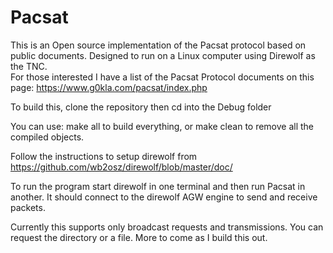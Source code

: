 # Pacsat
This is an Open source implementation of the Pacsat protocol based on public documents.  Designed to run on a Linux computer using Direwolf as the TNC.  
For those interested I have a list of the Pacsat Protocol documents on this page: https://www.g0kla.com/pacsat/index.php

To build this, clone the repository then cd into the Debug folder

You can use:  make all to build everything, or make clean to remove all the compiled objects.

Follow the instructions to setup direwolf from https://github.com/wb2osz/direwolf/blob/master/doc/

To run the program start direwolf in one terminal and then run Pacsat in another.  It should connect to the direwolf AGW engine to send and receive packets.

Currently this supports only broadcast requests and transmissions.  You can request the directory or a file.  More to come as I build this out.
